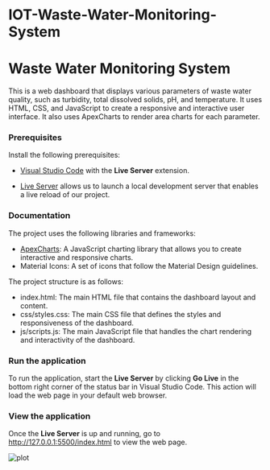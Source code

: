 # IOT-Waste-Water-Monitoring-System


# Waste Water Monitoring System

This is a web dashboard that displays various parameters of waste water quality, such as turbidity, total dissolved solids, pH, and temperature. It uses HTML, CSS, and JavaScript to create a responsive and interactive user interface. It also uses ApexCharts to render area charts for each parameter.

### Prerequisites

Install the following prerequisites:

- [Visual Studio Code](https://code.visualstudio.com/download) with the **Live Server** extension.

- [Live Server](https://marketplace.visualstudio.com/items?itemName=ritwickdey.LiveServer) allows us to launch a local development server that enables a live reload of our project.

### Documentation

The project uses the following libraries and frameworks:

- [ApexCharts](https://apexcharts.com): A JavaScript charting library that allows you to create interactive and responsive charts.
- Material Icons: A set of icons that follow the Material Design guidelines.

The project structure is as follows:

- index.html: The main HTML file that contains the dashboard layout and content.
- css/styles.css: The main CSS file that defines the styles and responsiveness of the dashboard.
- js/scripts.js: The main JavaScript file that handles the chart rendering and interactivity of the dashboard.

### Run the application

To run the application, start the **Live Server** by clicking **Go Live** in the bottom right corner of the status bar in Visual Studio Code. This action will load the web page in your default web browser.

### View the application

Once the **Live Server** is up and running, go to http://127.0.0.1:5500/index.html to view the web page.

![plot](https://github.com/KumuthuA/waste-water-monitoring-system/blob/main/images/image.png)
